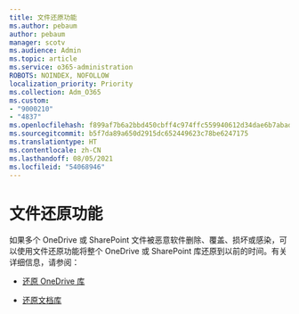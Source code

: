 ```yaml
---
title: 文件还原功能
ms.author: pebaum
author: pebaum
manager: scotv
ms.audience: Admin
ms.topic: article
ms.service: o365-administration
ROBOTS: NOINDEX, NOFOLLOW
localization_priority: Priority
ms.collection: Adm_O365
ms.custom:
- "9000210"
- "4837"
ms.openlocfilehash: f899af7b6a2bbd450cbff4c974ffc559940612d34dae6b7abad55441bfd9a9cc
ms.sourcegitcommit: b5f7da89a650d2915dc652449623c78be6247175
ms.translationtype: HT
ms.contentlocale: zh-CN
ms.lasthandoff: 08/05/2021
ms.locfileid: "54068946"
---
```

# <a name="files-restore-feature"></a>文件还原功能

如果多个 OneDrive 或 SharePoint 文件被恶意软件删除、覆盖、损坏或感染，可以使用文件还原功能将整个 OneDrive 或 SharePoint 库还原到以前的时间。有关详细信息，请参阅：

- [还原 OneDrive 库](https://support.office.com/article/restore-your-onedrive-fa231298-759d-41cf-bcd0-25ac53eb8a150)

- [还原文档库](https://support.office.com/article/restore-a-document-library-317791c3-8bd0-4dfd-8254-3ca90883d39a)
